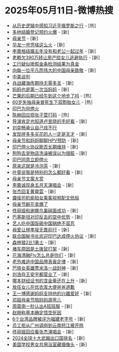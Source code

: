 # 2025年05月11日-微博热搜

- [从历史逻辑中感知习近平俄罗斯之行](https://s.weibo.com/weibo?q=%23%E4%BB%8E%E5%8E%86%E5%8F%B2%E9%80%BB%E8%BE%91%E4%B8%AD%E6%84%9F%E7%9F%A5%E4%B9%A0%E8%BF%91%E5%B9%B3%E4%BF%84%E7%BD%97%E6%96%AF%E4%B9%8B%E8%A1%8C%23&Refer=new_time) - [热]
- [多地结婚登记预约火爆](https://s.weibo.com/weibo?q=%23%E5%A4%9A%E5%9C%B0%E7%BB%93%E5%A9%9A%E7%99%BB%E8%AE%B0%E9%A2%84%E7%BA%A6%E7%81%AB%E7%88%86%23&t=31&band_rank=1&Refer=top) - [新]
- [母亲节](https://s.weibo.com/weibo?q=%23%E6%AF%8D%E4%BA%B2%E8%8A%82%23&t=31&band_rank=2&Refer=top) - [新]
- [华龙一号凭啥这么火](https://s.weibo.com/weibo?q=%23%E5%8D%8E%E9%BE%99%E4%B8%80%E5%8F%B7%E5%87%AD%E5%95%A5%E8%BF%99%E4%B9%88%E7%81%AB%23&t=31&band_rank=3&Refer=top) - [新]
- [李嘉格结婚五年没有和老公一起过年](https://s.weibo.com/weibo?q=%E6%9D%8E%E5%98%89%E6%A0%BC%E7%BB%93%E5%A9%9A%E4%BA%94%E5%B9%B4%E6%B2%A1%E6%9C%89%E5%92%8C%E8%80%81%E5%85%AC%E4%B8%80%E8%B5%B7%E8%BF%87%E5%B9%B4&t=31&band_rank=4&Refer=top) - [新]
- [老赖欠390万转让房产给女儿逃避执行](https://s.weibo.com/weibo?q=%23%E8%80%81%E8%B5%96%E6%AC%A0390%E4%B8%87%E8%BD%AC%E8%AE%A9%E6%88%BF%E4%BA%A7%E7%BB%99%E5%A5%B3%E5%84%BF%E9%80%83%E9%81%BF%E6%89%A7%E8%A1%8C%23&t=31&band_rank=5&Refer=top) - [新]
- [工行疑似掺假金条检测结果为真金](https://s.weibo.com/weibo?q=%23%E5%B7%A5%E8%A1%8C%E7%96%91%E4%BC%BC%E6%8E%BA%E5%81%87%E9%87%91%E6%9D%A1%E6%A3%80%E6%B5%8B%E7%BB%93%E6%9E%9C%E4%B8%BA%E7%9C%9F%E9%87%91%23&t=31&band_rank=6&Refer=top)
- [向每一位平凡而伟大的中国母亲致敬](https://s.weibo.com/weibo?q=%23%E5%90%91%E6%AF%8F%E4%B8%80%E4%BD%8D%E5%B9%B3%E5%87%A1%E8%80%8C%E4%BC%9F%E5%A4%A7%E7%9A%84%E4%B8%AD%E5%9B%BD%E6%AF%8D%E4%BA%B2%E8%87%B4%E6%95%AC%23&t=31&band_rank=7&Refer=top) - [新]
- [中美谈判](https://s.weibo.com/weibo?q=%E4%B8%AD%E7%BE%8E%E8%B0%88%E5%88%A4&t=31&band_rank=8&Refer=top)
- [肖战藏海传期待无需多言](https://s.weibo.com/weibo?q=%23%E8%82%96%E6%88%98%E8%97%8F%E6%B5%B7%E4%BC%A0%E6%9C%9F%E5%BE%85%E6%97%A0%E9%9C%80%E5%A4%9A%E8%A8%80%23&t=31&band_rank=9&Refer=top) - [新]
- [妈妈也是第一次当妈妈](https://s.weibo.com/weibo?q=%23%E5%A6%88%E5%A6%88%E4%B9%9F%E6%98%AF%E7%AC%AC%E4%B8%80%E6%AC%A1%E5%BD%93%E5%A6%88%E5%A6%88%23&t=31&band_rank=10&Refer=top) - [新]
- [芒果的后期已经牛到这个地步了吗](https://s.weibo.com/weibo?q=%23%E8%8A%92%E6%9E%9C%E7%9A%84%E5%90%8E%E6%9C%9F%E5%B7%B2%E7%BB%8F%E7%89%9B%E5%88%B0%E8%BF%99%E4%B8%AA%E5%9C%B0%E6%AD%A5%E4%BA%86%E5%90%97%23&t=31&band_rank=11&Refer=top) - [热]
- [60岁失独母亲冒死生下双胞胎女儿](https://s.weibo.com/weibo?q=%2360%E5%B2%81%E5%A4%B1%E7%8B%AC%E6%AF%8D%E4%BA%B2%E5%86%92%E6%AD%BB%E7%94%9F%E4%B8%8B%E5%8F%8C%E8%83%9E%E8%83%8E%E5%A5%B3%E5%84%BF%23&t=31&band_rank=12&Refer=top) - [热]
- [印巴为何停火](https://s.weibo.com/weibo?q=%23%E5%8D%B0%E5%B7%B4%E4%B8%BA%E4%BD%95%E5%81%9C%E7%81%AB%23&t=31&band_rank=13&Refer=top)
- [陈赫回应把张子萱打码](https://s.weibo.com/weibo?q=%23%E9%99%88%E8%B5%AB%E5%9B%9E%E5%BA%94%E6%8A%8A%E5%BC%A0%E5%AD%90%E8%90%B1%E6%89%93%E7%A0%81%23&t=31&band_rank=14&Refer=top) - [热]
- [导演肯定也知道卢昱晓的手好看](https://s.weibo.com/weibo?q=%E5%AF%BC%E6%BC%94%E8%82%AF%E5%AE%9A%E4%B9%9F%E7%9F%A5%E9%81%93%E5%8D%A2%E6%98%B1%E6%99%93%E7%9A%84%E6%89%8B%E5%A5%BD%E7%9C%8B&t=31&band_rank=15&Refer=top) - [新]
- [刘奕畅承认自己戏不行](https://s.weibo.com/weibo?q=%E5%88%98%E5%A5%95%E7%95%85%E6%89%BF%E8%AE%A4%E8%87%AA%E5%B7%B1%E6%88%8F%E4%B8%8D%E8%A1%8C&t=31&band_rank=16&Refer=top)
- [发现拼多多买花的人一定是天才](https://s.weibo.com/weibo?q=%23%E5%8F%91%E7%8E%B0%E6%8B%BC%E5%A4%9A%E5%A4%9A%E4%B9%B0%E8%8A%B1%E7%9A%84%E4%BA%BA%E4%B8%80%E5%AE%9A%E6%98%AF%E5%A4%A9%E6%89%8D%23&t=31&band_rank=17&Refer=top) - [新]
- [母亲节和妈妈聊聊HPV预防](https://s.weibo.com/weibo?q=%23%E6%AF%8D%E4%BA%B2%E8%8A%82%E5%92%8C%E5%A6%88%E5%A6%88%E8%81%8A%E8%81%8AHPV%E9%A2%84%E9%98%B2%23&t=31&band_rank=18&Refer=top) - [新]
- [印巴停火协议能否长期维持](https://s.weibo.com/weibo?q=%E5%8D%B0%E5%B7%B4%E5%81%9C%E7%81%AB%E5%8D%8F%E8%AE%AE%E8%83%BD%E5%90%A6%E9%95%BF%E6%9C%9F%E7%BB%B4%E6%8C%81&t=31&band_rank=19&Refer=top) - [新]
- [狗狗去宠物店洗澡被误以为很脏](https://s.weibo.com/weibo?q=%E7%8B%97%E7%8B%97%E5%8E%BB%E5%AE%A0%E7%89%A9%E5%BA%97%E6%B4%97%E6%BE%A1%E8%A2%AB%E8%AF%AF%E4%BB%A5%E4%B8%BA%E5%BE%88%E8%84%8F&t=31&band_rank=20&Refer=top) - [新]
- [印巴同意立即停火](https://s.weibo.com/weibo?q=%23%E5%8D%B0%E5%B7%B4%E5%90%8C%E6%84%8F%E7%AB%8B%E5%8D%B3%E5%81%9C%E7%81%AB%23&t=31&band_rank=21&Refer=top)
- [原来这就是冷泡茶](https://s.weibo.com/weibo?q=%E5%8E%9F%E6%9D%A5%E8%BF%99%E5%B0%B1%E6%98%AF%E5%86%B7%E6%B3%A1%E8%8C%B6&t=31&band_rank=22&Refer=top) - [新]
- [叶童说我是特别的怎么都好看](https://s.weibo.com/weibo?q=%23%E5%8F%B6%E7%AB%A5%E8%AF%B4%E6%88%91%E6%98%AF%E7%89%B9%E5%88%AB%E7%9A%84%E6%80%8E%E4%B9%88%E9%83%BD%E5%A5%BD%E7%9C%8B%23&t=31&band_rank=23&Refer=top) - [新]
- [母亲节文案大赏](https://s.weibo.com/weibo?q=%E6%AF%8D%E4%BA%B2%E8%8A%82%E6%96%87%E6%A1%88%E5%A4%A7%E8%B5%8F&t=31&band_rank=24&Refer=top)
- [李嘉诚现身五月天演唱会](https://s.weibo.com/weibo?q=%23%E6%9D%8E%E5%98%89%E8%AF%9A%E7%8E%B0%E8%BA%AB%E4%BA%94%E6%9C%88%E5%A4%A9%E6%BC%94%E5%94%B1%E4%BC%9A%23&t=31&band_rank=25&Refer=top) - [新]
- [张杰回复黄霄雲](https://s.weibo.com/weibo?q=%E5%BC%A0%E6%9D%B0%E5%9B%9E%E5%A4%8D%E9%BB%84%E9%9C%84%E9%9B%B2&t=31&band_rank=26&Refer=top) - [新]
- [聋哑司机偷拍女乘客视频配文低俗](https://s.weibo.com/weibo?q=%23%E8%81%8B%E5%93%91%E5%8F%B8%E6%9C%BA%E5%81%B7%E6%8B%8D%E5%A5%B3%E4%B9%98%E5%AE%A2%E8%A7%86%E9%A2%91%E9%85%8D%E6%96%87%E4%BD%8E%E4%BF%97%23&t=31&band_rank=27&Refer=top)
- [母亲节鲜花卖爆了](https://s.weibo.com/weibo?q=%23%E6%AF%8D%E4%BA%B2%E8%8A%82%E9%B2%9C%E8%8A%B1%E5%8D%96%E7%88%86%E4%BA%86%23&t=31&band_rank=28&Refer=top)
- [佟丽娅和谢娜鸟巢碰面成功](https://s.weibo.com/weibo?q=%23%E4%BD%9F%E4%B8%BD%E5%A8%85%E5%92%8C%E8%B0%A2%E5%A8%9C%E9%B8%9F%E5%B7%A2%E7%A2%B0%E9%9D%A2%E6%88%90%E5%8A%9F%23&t=31&band_rank=29&Refer=top) - [新]
- [巴基斯坦对印反击的空中优势](https://s.weibo.com/weibo?q=%E5%B7%B4%E5%9F%BA%E6%96%AF%E5%9D%A6%E5%AF%B9%E5%8D%B0%E5%8F%8D%E5%87%BB%E7%9A%84%E7%A9%BA%E4%B8%AD%E4%BC%98%E5%8A%BF&t=31&band_rank=30&Refer=top) - [新]
- [艺人吃中国饭砸中国锅绝不容忍](https://s.weibo.com/weibo?q=%23%E8%89%BA%E4%BA%BA%E5%90%83%E4%B8%AD%E5%9B%BD%E9%A5%AD%E7%A0%B8%E4%B8%AD%E5%9B%BD%E9%94%85%E7%BB%9D%E4%B8%8D%E5%AE%B9%E5%BF%8D%23&t=31&band_rank=31&Refer=top)
- [母爱让林孝埈无畏前行](https://s.weibo.com/weibo?q=%23%E6%AF%8D%E7%88%B1%E8%AE%A9%E6%9E%97%E5%AD%9D%E5%9F%88%E6%97%A0%E7%95%8F%E5%89%8D%E8%A1%8C%23&t=31&band_rank=32&Refer=top) - [新]
- [联合国秘书长欢迎印巴达成停火协议](https://s.weibo.com/weibo?q=%23%E8%81%94%E5%90%88%E5%9B%BD%E7%A7%98%E4%B9%A6%E9%95%BF%E6%AC%A2%E8%BF%8E%E5%8D%B0%E5%B7%B4%E8%BE%BE%E6%88%90%E5%81%9C%E7%81%AB%E5%8D%8F%E8%AE%AE%23&t=31&band_rank=33&Refer=top) - [新]
- [森林狼2比1勇士](https://s.weibo.com/weibo?q=%23%E6%A3%AE%E6%9E%97%E7%8B%BC2%E6%AF%941%E5%8B%87%E5%A3%AB%23&t=31&band_rank=34&Refer=top) - [新]
- [堵车原因是土拨鼠打架](https://s.weibo.com/weibo?q=%E5%A0%B5%E8%BD%A6%E5%8E%9F%E5%9B%A0%E6%98%AF%E5%9C%9F%E6%8B%A8%E9%BC%A0%E6%89%93%E6%9E%B6&t=31&band_rank=35&Refer=top) - [新]
- [花海清融Fly怎么总是你们](https://s.weibo.com/weibo?q=%23%E8%8A%B1%E6%B5%B7%E6%B8%85%E8%9E%8DFly%E6%80%8E%E4%B9%88%E6%80%BB%E6%98%AF%E4%BD%A0%E4%BB%AC%23&t=31&band_rank=36&Refer=top) - [新]
- [老外难逃中国品牌真香定律](https://s.weibo.com/weibo?q=%23%E8%80%81%E5%A4%96%E9%9A%BE%E9%80%83%E4%B8%AD%E5%9B%BD%E5%93%81%E7%89%8C%E7%9C%9F%E9%A6%99%E5%AE%9A%E5%BE%8B%23&t=31&band_rank=37&Refer=top) - [新]
- [巴铁女英雄贾米洛一战封神](https://s.weibo.com/weibo?q=%E5%B7%B4%E9%93%81%E5%A5%B3%E8%8B%B1%E9%9B%84%E8%B4%BE%E7%B1%B3%E6%B4%9B%E4%B8%80%E6%88%98%E5%B0%81%E7%A5%9E&t=31&band_rank=38&Refer=top) - [新]
- [刘浩存王安宇都营业了](https://s.weibo.com/weibo?q=%23%E5%88%98%E6%B5%A9%E5%AD%98%E7%8E%8B%E5%AE%89%E5%AE%87%E9%83%BD%E8%90%A5%E4%B8%9A%E4%BA%86%23&t=31&band_rank=39&Refer=top) - [新]
- [哪本财经证书的含金量还在上升](https://s.weibo.com/weibo?q=%E5%93%AA%E6%9C%AC%E8%B4%A2%E7%BB%8F%E8%AF%81%E4%B9%A6%E7%9A%84%E5%90%AB%E9%87%91%E9%87%8F%E8%BF%98%E5%9C%A8%E4%B8%8A%E5%8D%87&t=31&band_rank=40&Refer=top) - [新]
- [放任女儿在优衣库大便爸爸道歉](https://s.weibo.com/weibo?q=%23%E6%94%BE%E4%BB%BB%E5%A5%B3%E5%84%BF%E5%9C%A8%E4%BC%98%E8%A1%A3%E5%BA%93%E5%A4%A7%E4%BE%BF%E7%88%B8%E7%88%B8%E9%81%93%E6%AD%89%23&t=31&band_rank=41&Refer=top)
- [王一博感谢妈妈支持他的兴趣爱好](https://s.weibo.com/weibo?q=%23%E7%8E%8B%E4%B8%80%E5%8D%9A%E6%84%9F%E8%B0%A2%E5%A6%88%E5%A6%88%E6%94%AF%E6%8C%81%E4%BB%96%E7%9A%84%E5%85%B4%E8%B6%A3%E7%88%B1%E5%A5%BD%23&t=31&band_rank=42&Refer=top) - [新]
- [邓超母亲节陪妈妈遛弯儿](https://s.weibo.com/weibo?q=%23%E9%82%93%E8%B6%85%E6%AF%8D%E4%BA%B2%E8%8A%82%E9%99%AA%E5%A6%88%E5%A6%88%E9%81%9B%E5%BC%AF%E5%84%BF%23&t=31&band_rank=43&Refer=top)
- [周震南一秒认出A班班服](https://s.weibo.com/weibo?q=%E5%91%A8%E9%9C%87%E5%8D%97%E4%B8%80%E7%A7%92%E8%AE%A4%E5%87%BAA%E7%8F%AD%E7%8F%AD%E6%9C%8D&t=31&band_rank=44&Refer=top) - [新]
- [赵朔称基本确定悟空死因](https://s.weibo.com/weibo?q=%E8%B5%B5%E6%9C%94%E7%A7%B0%E5%9F%BA%E6%9C%AC%E7%A1%AE%E5%AE%9A%E6%82%9F%E7%A9%BA%E6%AD%BB%E5%9B%A0&t=31&band_rank=45&Refer=top)
- [6个台湾品牌被评为福建老字号](https://s.weibo.com/weibo?q=%236%E4%B8%AA%E5%8F%B0%E6%B9%BE%E5%93%81%E7%89%8C%E8%A2%AB%E8%AF%84%E4%B8%BA%E7%A6%8F%E5%BB%BA%E8%80%81%E5%AD%97%E5%8F%B7%23&t=31&band_rank=46&Refer=top) - [新]
- [员工拒从广州调岗到云南怒江被开除](https://s.weibo.com/weibo?q=%23%E5%91%98%E5%B7%A5%E6%8B%92%E4%BB%8E%E5%B9%BF%E5%B7%9E%E8%B0%83%E5%B2%97%E5%88%B0%E4%BA%91%E5%8D%97%E6%80%92%E6%B1%9F%E8%A2%AB%E5%BC%80%E9%99%A4%23&t=31&band_rank=47&Refer=top)
- [佟丽娅回应看张杰演唱会](https://s.weibo.com/weibo?q=%23%E4%BD%9F%E4%B8%BD%E5%A8%85%E5%9B%9E%E5%BA%94%E7%9C%8B%E5%BC%A0%E6%9D%B0%E6%BC%94%E5%94%B1%E4%BC%9A%23&t=31&band_rank=48&Refer=top) - [新]
- [2024全球十大武器出口国排名](https://s.weibo.com/weibo?q=2024%E5%85%A8%E7%90%83%E5%8D%81%E5%A4%A7%E6%AD%A6%E5%99%A8%E5%87%BA%E5%8F%A3%E5%9B%BD%E6%8E%92%E5%90%8D&t=31&band_rank=49&Refer=top) - [新]
- [美国学校男女共用浴室藏摄像头](https://s.weibo.com/weibo?q=%23%E7%BE%8E%E5%9B%BD%E5%AD%A6%E6%A0%A1%E7%94%B7%E5%A5%B3%E5%85%B1%E7%94%A8%E6%B5%B4%E5%AE%A4%E8%97%8F%E6%91%84%E5%83%8F%E5%A4%B4%23&t=31&band_rank=50&Refer=top) - [新]
